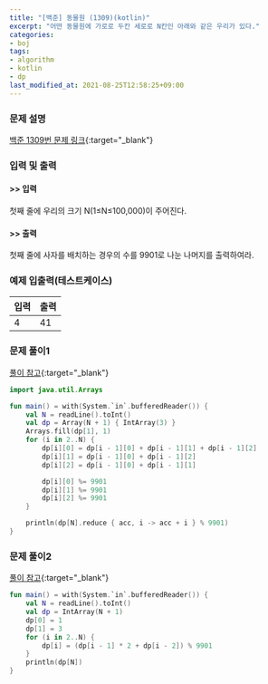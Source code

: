 ```yaml
---
title: "[백준] 동물원 (1309)(kotlin)"
excerpt: "어떤 동물원에 가로로 두칸 세로로 N칸인 아래와 같은 우리가 있다."
categories:
- boj
tags:
- algorithm
- kotlin
- dp
last_modified_at: 2021-08-25T12:58:25+09:00
---
```



### 문제 설명
[백준 1309번 문제 링크](https://www.acmicpc.net/problem/1309#description){:target="_blank"}




### 입력 및 출력
#### >> 입력
첫째 줄에 우리의 크기 N(1≤N≤100,000)이 주어진다.



#### >> 출력
첫째 줄에 사자를 배치하는 경우의 수를 9901로 나눈 나머지를 출력하여라.





### 예제 입출력(테스트케이스)


|입력|출력|
|-----|------|
|4|41|




### 문제 풀이1
[풀이 참고](https://sundries-in-myidea.tistory.com/78){:target="_blank"}
```kotlin
import java.util.Arrays

fun main() = with(System.`in`.bufferedReader()) {
    val N = readLine().toInt()
    val dp = Array(N + 1) { IntArray(3) }
    Arrays.fill(dp[1], 1)
    for (i in 2..N) {
        dp[i][0] = dp[i - 1][0] + dp[i - 1][1] + dp[i - 1][2]
        dp[i][1] = dp[i - 1][0] + dp[i - 1][2]
        dp[i][2] = dp[i - 1][0] + dp[i - 1][1]

        dp[i][0] %= 9901
        dp[i][1] %= 9901
        dp[i][2] %= 9901
    }

    println(dp[N].reduce { acc, i -> acc + i } % 9901)
}
```






### 문제 풀이2
[풀이 참고](https://www.acmicpc.net/source/9403328){:target="_blank"}
```kotlin
fun main() = with(System.`in`.bufferedReader()) {
    val N = readLine().toInt()
    val dp = IntArray(N + 1)
    dp[0] = 1
    dp[1] = 3
    for (i in 2..N) {
        dp[i] = (dp[i - 1] * 2 + dp[i - 2]) % 9901
    }
    println(dp[N])
}
```